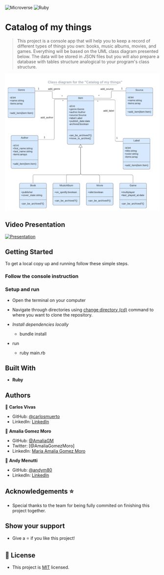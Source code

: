 ![Microverse](https://img.shields.io/badge/Microverse-blueviolet) ![Ruby](https://img.shields.io/badge/-Ruby-red)

# Catalog of my things

> This project is a console app that will help you to keep a record of different types of things you own: books, music albums, movies, and games. Everything will be based on the UML class diagram presented below. The data will be stored in JSON files but you will also prepare a database with tables structure analogical to your program's class structure.
>
![Catalog of my things UML class diagram](catalog_of_my_things.png)

## Video Presentation
[![Presentation](https://res.cloudinary.com/marcomontalbano/image/upload/v1668818126/video_to_markdown/images/google-drive--14zVCP5ZjpNqarxXBbu5BRn36_miZM4of-c05b58ac6eb4c4700831b2b3070cd403.jpg)](https://drive.google.com/file/d/14zVCP5ZjpNqarxXBbu5BRn36_miZM4of/view "Presentation")

## Getting Started

To get a local copy up and running follow these simple steps.

### Follow the console instruction

### Setup and run

- Open the terminal on your computer
- Navigate through directories using [change directory (cd)](https://www.howtogeek.com/659411/how-to-change-directories-in-command-prompt-on-windows-10) command to where you want to clone the repository.

- _Install dependencies locally_
  - bundle install

- run
  - ruby main.rb

## Built With

- **Ruby**

## Authors

👤 **Carlos Vivas**

- GitHub: [@carlosmuerto](https://github.com/carlosmuerto)
- LinkedIn: [LinkedIn](https://www.linkedin.com/in/carlos-antonio-vivas-nieto/)

👤 **Amalia Gomez Moro**

- GitHub: [@AmaliaGM](https://github.com/AmaliaGM)
- Twitter: [@AmaliaGomezMoro]
- LinkedIn: [Maria Amalia Gomez Moro](http://lnnk.in/Maria-Amalia-Gomez-Moro)


👤 **Andy Menutti**

- GitHub: [@andym80](https://github.com/andym80)
- LinkedIn: [LinkedIn](http://lnnk.in/andres-menutti)


## Acknowledgements ⭐️

- Special thanks to the team for being fully commited on finishing this project together.

## Show your support

- Give a ⭐️ if you like this project!

## 📝 License

- This project is [MIT](./LICENSE) licensed.
